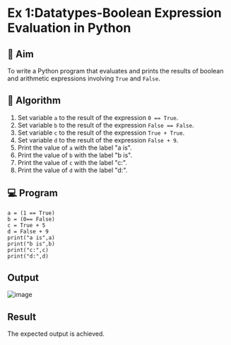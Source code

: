 
# Ex 1:Datatypes-Boolean Expression Evaluation in Python

## 🎯 Aim
To write a Python program that evaluates and prints the results of boolean and arithmetic expressions involving `True` and `False`.

## 🧠 Algorithm
1. Set variable `a` to the result of the expression `0 == True`.
2. Set variable `b` to the result of the expression `False == False`.
3. Set variable `c` to the result of the expression `True + True`.
4. Set variable `d` to the result of the expression `False + 9`.
5. Print the value of `a` with the label "a is".
6. Print the value of `b` with the label "b is".
7. Print the value of `c` with the label "c:".
8. Print the value of `d` with the label "d:".

## 💻 Program
```
a = (1 == True)
b = (0== False)
c = True + 5
d = False + 9
print("a is",a)
print("b is",b)
print("c:",c)
print("d:",d)
```

## Output


![image](https://github.com/user-attachments/assets/78ac5ff2-f1e5-4f8f-98c2-9304a553022c)

## Result

The expected output is achieved.
